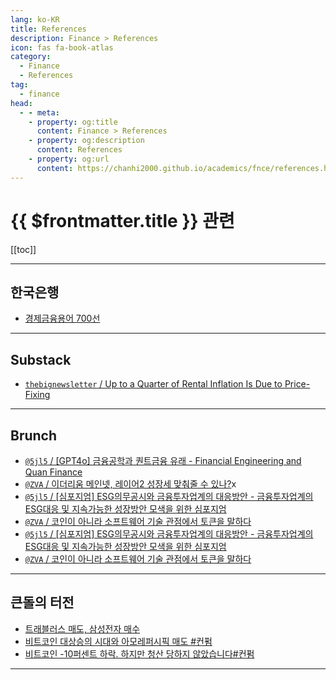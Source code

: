 ```yaml
---
lang: ko-KR
title: References
description: Finance > References
icon: fas fa-book-atlas
category:
  - Finance
  - References
tag:
  - finance
head:
  - - meta:
    - property: og:title
      content: Finance > References
    - property: og:description
      content: References
    - property: og:url
      content: https://chanhi2000.github.io/academics/fnce/references.html
---
```


# {{ $frontmatter.title }} 관련

[[toc]]

---

## 한국은행

- [경제금융용어 700선](https://bok.r.kr/portal/bbs/B0000216/view.do?nttId=10075809&type=&searchOptn8=22&menuNo=200134&listType=G&pageIndex=1)

---

## Substack

- [`thebignewsletter` / Up to a Quarter of Rental Inflation Is Due to Price-Fixing](https://www.thebignewsletter.com/p/up-to-a-quarter-of-rental-inflation)

<!-- END: substack.com -->

---

## Brunch

- [`@5jl5` / \[GPT4o\] 금융공학과 퀀트금융 유래 - Financial Engineering and Quan Finance](https://brunch.co.kr/@@5jl5/129)
- [`@ZVA` / 이더리움 메인넷, 레이어2 성장세 맞춰줄 수 있나?](https://brunch.co.kr/@@ZVA/736)x
- [`@5jl5` / \[심포지엄\] ESG의무공시와 금융투자업계의 대응방안 - 금융투자업계의 ESG대응 및 지속가능한 성장방안 모색을 위한 심포지엄](https://brunch.co.kr/@@5jl5/131)
- [`@ZVA` / 코인이 아니라 소프트웨어 기술 관점에서 토큰을 말하다](https://brunch.co.kr/@@ZVA/740)
- [`@5jl5` / \[심포지엄\] ESG의무공시와 금융투자업계의 대응방안 - 금융투자업계의 ESG대응 및 지속가능한 성장방안 모색을 위한 심포지엄](https://brunch.co.kr/@@5jl5/131)
- [`@ZVA` / 코인이 아니라 소프트웨어 기술 관점에서 토큰을 말하다](https://brunch.co.kr/@@ZVA/740)

<!-- END: brunch.co.kr -->

---

## 큰돌의 터전

- [트래블러스 매도, 삼성전자 매수](https://m.blog.naver.com/jhc9639/223579690102)
- [비트코인 대상승의 시대와 아모레퍼시픽 매도 #컨펌](https://m.blog.naver.com/jhc9639/223583749962)
- [비트코인 -10퍼센트 하락. 하지만 청산 당하지 않았습니다#컨펌](https://m.blog.naver.com/jhc9639/223604467151)

---


<TagLinks />